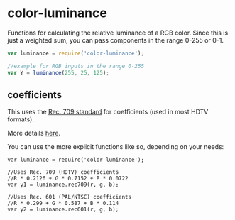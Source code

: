 # color-luminance

Functions for calculating the relative luminance of a RGB color. 
Since this is just a weighted sum, you can pass components in the range
0-255 or 0-1. 

```js
var luminance = require('color-luminance');

//example for RGB inputs in the range 0-255
var Y = luminance(255, 25, 125);
```

## coefficients

This uses the [Rec. 709 standard](http://en.wikipedia.org/wiki/Rec._709) for coefficients (used in most HDTV formats). 

More details [here](http://haugk.co.uk/2012/11/22/luma-rec-601-vs-rec-709/).

You can use the more explicit functions like so, depending on your needs:

```
var luminance = require('color-luminance');

//Uses Rec. 709 (HDTV) coefficients
//R * 0.2126 + G * 0.7152 + B * 0.0722
var y1 = luminance.rec709(r, g, b);

//Uses Rec. 601 (PAL/NTSC) coefficients
//R * 0.299 + G * 0.587 + B * 0.114
var y2 = luminance.rec601(r, g, b);
```